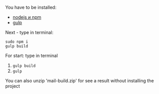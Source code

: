 You have to be installed:

- [nodejs и npm](https://nodejs.org/)
- [gulp](http://gulpjs.com/)

Next - type in terminal:

```
sudo npm i
gulp build
```

For start: type in terminal
1. `gulp build`
2. `gulp`


You can also unzip 'mail-build.zip' for see a result without installing the project 